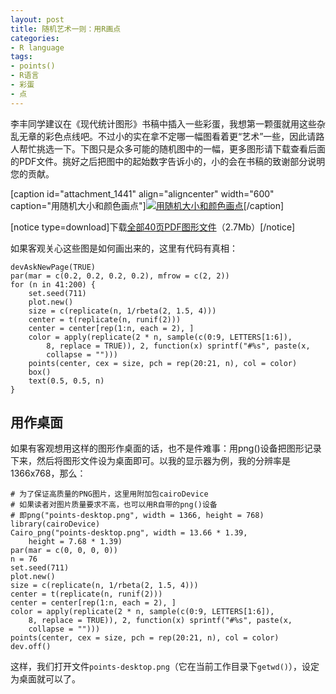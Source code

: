 ```yaml
---
layout: post
title: 随机艺术一则：用R画点
categories:
- R language
tags:
- points()
- R语言
- 彩蛋
- 点
---
```


李丰同学建议在《现代统计图形》书稿中插入一些彩蛋，我想第一颗蛋就用这些杂乱无章的彩色点线吧。不过小的实在拿不定哪一幅图看着更“艺术”一些，因此请路人帮忙挑选一下。下图只是众多可能的随机图中的一幅，更多图形请下载查看后面的PDF文件。挑好之后把图中的起始数字告诉小的，小的会在书稿的致谢部分说明您的贡献。

[caption id="attachment_1441" align="aligncenter" width="600" caption="用随机大小和颜色画点"][![用随机大小和颜色画点](http://yihui.name/cn/wp-content/uploads/2010/08/art-of-points-in-R.png)](http://yihui.name/cn/wp-content/uploads/2010/08/art-of-points-in-R.png)[/caption]

[notice type=download]下载[全部40页PDF图形文件](http://yihui.name/cn/wp-content/uploads/2010/08/art-of-points-in-R.pdf)（2.7Mb）[/notice]

如果客观关心这些图是如何画出来的，这里有代码有真相：

    
    devAskNewPage(TRUE)
    par(mar = c(0.2, 0.2, 0.2, 0.2), mfrow = c(2, 2))
    for (n in 41:200) {
        set.seed(711)
        plot.new()
        size = c(replicate(n, 1/rbeta(2, 1.5, 4)))
        center = t(replicate(n, runif(2)))
        center = center[rep(1:n, each = 2), ]
        color = apply(replicate(2 * n, sample(c(0:9, LETTERS[1:6]),
            8, replace = TRUE)), 2, function(x) sprintf("#%s", paste(x,
            collapse = "")))
        points(center, cex = size, pch = rep(20:21, n), col = color)
        box()
        text(0.5, 0.5, n)
    }




## 用作桌面


如果有客观想用这样的图形作桌面的话，也不是件难事：用png()设备把图形记录下来，然后将图形文件设为桌面即可。以我的显示器为例，我的分辨率是1366x768，那么：

    
    # 为了保证高质量的PNG图片，这里用附加包cairoDevice
    # 如果读者对图片质量要求不高，也可以用R自带的png()设备
    # 即png("points-desktop.png", width = 1366, height = 768)
    library(cairoDevice)
    Cairo_png("points-desktop.png", width = 13.66 * 1.39,
        height = 7.68 * 1.39)
    par(mar = c(0, 0, 0, 0))
    n = 76
    set.seed(711)
    plot.new()
    size = c(replicate(n, 1/rbeta(2, 1.5, 4)))
    center = t(replicate(n, runif(2)))
    center = center[rep(1:n, each = 2), ]
    color = apply(replicate(2 * n, sample(c(0:9, LETTERS[1:6]),
        8, replace = TRUE)), 2, function(x) sprintf("#%s", paste(x,
        collapse = "")))
    points(center, cex = size, pch = rep(20:21, n), col = color)
    dev.off()


这样，我们打开文件`points-desktop.png`（它在当前工作目录下`getwd()`），设定为桌面就可以了。
